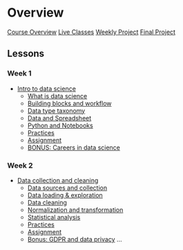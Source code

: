 # Overview

[Course Overview](course-overview.md)
[Live Classes](live-classes.md)
[Weekly Project](weekly-project.md)
[Final Project](final-project.md)

## Lessons

### Week 1

- [Intro to data science](lessons/intro-to-data-science.md)
    - [What is data science](lessons/intro-to-data/what-is-data-science.md)
    - [Building blocks and workflow](lessons/intro-to-data/ds-bulding-blocks.md)
    - [Data type taxonomy](lessons/intro-to-data/data-and-data-categories.md)
    - [Data and Spreadsheet](lessons/intro-to-data/data-science-tools.md)
    - [Python and Notebooks](lessons/intro-to-data/python-notebooks.md)
    - [Practices]()
    - [Assignment]()
    - [BONUS: Careers in data science]() 

### Week 2

- [Data collection and cleaning](lessons/data-collection-cleaning.md)
    - [Data sources and collection](./lessons/data-cleaning/data-sources.md)
    - [Data loading & exploration]()
    - [Data cleaning]()
    - [Normalization and transformation]()
    - [Statistical analysis]()
    - [Practices]()
    - [Assignment]()
    - [Bonus: GDPR and data privacy]() 
...
